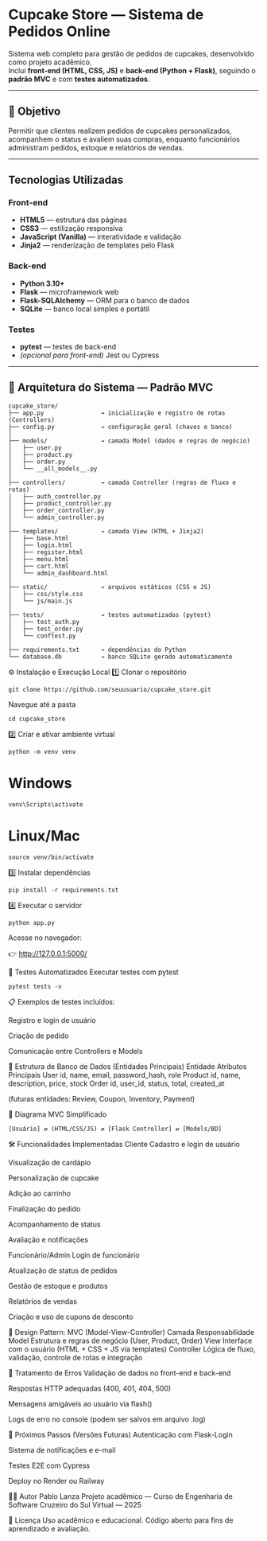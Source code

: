 #  Cupcake Store — Sistema de Pedidos Online

Sistema web completo para gestão de pedidos de cupcakes, desenvolvido como projeto acadêmico.  
Inclui **front-end (HTML, CSS, JS)** e **back-end (Python + Flask)**, seguindo o **padrão MVC** e com **testes automatizados**.

---

## 🚀 Objetivo
Permitir que clientes realizem pedidos de cupcakes personalizados, acompanhem o status e avaliem suas compras, enquanto funcionários administram pedidos, estoque e relatórios de vendas.

---

##  Tecnologias Utilizadas

### Front-end
- **HTML5** — estrutura das páginas  
- **CSS3** — estilização responsiva  
- **JavaScript (Vanilla)** — interatividade e validação  
- **Jinja2** — renderização de templates pelo Flask  

### Back-end
- **Python 3.10+**  
- **Flask** — microframework web  
- **Flask-SQLAlchemy** — ORM para o banco de dados  
- **SQLite** — banco local simples e portátil  

### Testes
- **pytest** — testes de back-end  
- *(opcional para front-end)* Jest ou Cypress  

---

## 🧱 Arquitetura do Sistema — Padrão MVC

```text
cupcake_store/
├── app.py                → inicialização e registro de rotas (Controllers)
├── config.py             → configuração geral (chaves e banco)
│
├── models/               → camada Model (dados e regras de negócio)
│   ├── user.py
│   ├── product.py
│   ├── order.py
│   └── __all_models__.py
│
├── controllers/          → camada Controller (regras de fluxo e rotas)
│   ├── auth_controller.py
│   ├── product_controller.py
│   ├── order_controller.py
│   └── admin_controller.py
│
├── templates/            → camada View (HTML + Jinja2)
│   ├── base.html
│   ├── login.html
│   ├── register.html
│   ├── menu.html
│   ├── cart.html
│   └── admin_dashboard.html
│
├── static/               → arquivos estáticos (CSS e JS)
│   ├── css/style.css
│   └── js/main.js
│
├── tests/                → testes automatizados (pytest)
│   ├── test_auth.py
│   ├── test_order.py
│   └── conftest.py
│
├── requirements.txt      → dependências do Python
└── database.db           → banco SQLite gerado automaticamente
```

⚙️ Instalação e Execução Local
1️⃣ Clonar o repositório
````
git clone https://github.com/seuusuario/cupcake_store.git
````
Navegue até a pasta 
````
cd cupcake_store
````

2️⃣ Criar e ativar ambiente virtual
````
python -m venv venv
````
# Windows
````
venv\Scripts\activate
````
# Linux/Mac
````
source venv/bin/activate
````

3️⃣ Instalar dependências
````
pip install -r requirements.txt
````

4️⃣ Executar o servidor
````
python app.py
````

Acesse no navegador:

👉 http://127.0.0.1:5000/


🧪 Testes Automatizados
Executar testes com pytest
````
pytest tests -v
````
📋 Exemplos de testes incluídos:

Registro e login de usuário

Criação de pedido

Comunicação entre Controllers e Models

🧰 Estrutura de Banco de Dados (Entidades Principais)
Entidade	Atributos Principais
User	id, name, email, password_hash, role
Product	id, name, description, price, stock
Order	id, user_id, status, total, created_at

(futuras entidades: Review, Coupon, Inventory, Payment)

🧩 Diagrama MVC Simplificado
````
[Usuário] ⇄ (HTML/CSS/JS) ⇄ [Flask Controller] ⇄ [Models/BD]
````
🛠️ Funcionalidades Implementadas
Cliente
Cadastro e login de usuário

Visualização de cardápio

Personalização de cupcake

Adição ao carrinho

Finalização do pedido

Acompanhamento de status

Avaliação e notificações

Funcionário/Admin
Login de funcionário

Atualização de status de pedidos

Gestão de estoque e produtos

Relatórios de vendas

Criação e uso de cupons de desconto

🧱 Design Pattern: MVC (Model-View-Controller)
Camada	Responsabilidade
Model	Estrutura e regras de negócio (User, Product, Order)
View	Interface com o usuário (HTML + CSS + JS via templates)
Controller	Lógica de fluxo, validação, controle de rotas e integração

🧩 Tratamento de Erros
Validação de dados no front-end e back-end

Respostas HTTP adequadas (400, 401, 404, 500)

Mensagens amigáveis ao usuário via flash()

Logs de erro no console (podem ser salvos em arquivo .log)

🧰 Próximos Passos (Versões Futuras)
Autenticação com Flask-Login

Sistema de notificações e e-mail

Testes E2E com Cypress

Deploy no Render ou Railway

🧑‍💻 Autor
Pablo Lanza
Projeto acadêmico — Curso de Engenharia de Software
Cruzeiro do Sul Virtual — 2025

📜 Licença
Uso acadêmico e educacional.
Código aberto para fins de aprendizado e avaliação.
